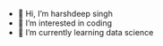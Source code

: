- 👋 Hi, I’m harshdeep singh
- 👀 I’m interested in coding 
- 🌱 I’m currently learning data science  
<!---
Harsh-Projects-001/Harsh-Projects-001 is a ✨ special ✨ repository because its `README.md` (this file) appears on your GitHub profile.
You can click the Preview link to take a look at your changes.
--->
